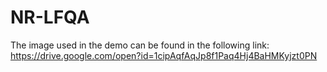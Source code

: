 # NR-LFQA
The image used in the demo can be found in the following link:
https://drive.google.com/open?id=1cipAqfAqJp8f1Paq4Hj4BaHMKyjzt0PN
